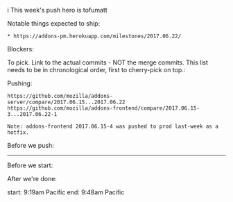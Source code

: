 i This week's push hero is tofumatt

Notable things expected to ship:

    * https://addons-pm.herokuapp.com/milestones/2017.06.22/


Blockers:


To pick.  Link to the actual commits - NOT the merge commits.  This list needs
to be in chronological order, first to cherry-pick on top.:



Pushing:

    https://github.com/mozilla/addons-server/compare/2017.06.15...2017.06.22
    https://github.com/mozilla/addons-frontend/compare/2017.06.15-3...2017.06.22-1

    Note: addons-frontend 2017.06.15-4 was pushed to prod last-week as a hotfix.


Before we push:


-------------------------------------------------------------------------------
Before we start:


After we're done:


start: 9:19am Pacific
end: 9:48am Pacific
